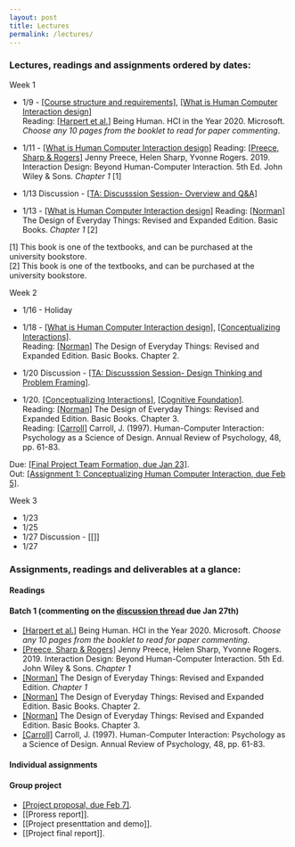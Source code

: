 ```yaml
---
layout: post
title: Lectures
permalink: /lectures/
---
```


### Lectures, readings and assignments ordered by dates:
Week 1  
- 1/9 - [[Course structure and requirements]](https://canvas.ucdavis.edu/courses/747452/files/folder/Lecture%20slides?preview=19026869), [[What is Human Computer Interaction design]](https://canvas.ucdavis.edu/courses/747452/files/folder/Lecture%20slides?preview=19027057)   
Reading:  [[Harpert et al.]](https://www.microsoft.com/en-us/research/uploads/prod/2019/03/beinghumana3-1.pdf) Being Human. HCI in the Year 2020. Microsoft. *Choose any 10 pages from the booklet to read for paper commenting*. 

- 1/11 - [[What is Human Computer Interaction design]](https://canvas.ucdavis.edu/courses/747452/files/folder/Lecture%20slides?preview=19027057)
Reading: [[Preece, Sharp & Rogers]](http://www.id-book.com/) Jenny Preece, Helen Sharp, Yvonne Rogers. 2019. Interaction Design: Beyond Human-Computer Interaction. 5th Ed. John Wiley & Sons.  *Chapter 1* [1]   

- 1/13 Discussion - [[TA: Discusssion Session- Overview and Q&A]](https://canvas.ucdavis.edu/courses/747452/files/folder/Discussion%20slides?preview=19064466)

- 1/13 - [[What is Human Computer Interaction design]](https://canvas.ucdavis.edu/courses/747452/files/folder/Lecture%20slides?preview=19027057) 
Reading: [[Norman]](https://www.basicbooks.com/titles/don-norman/the-design-of-everyday-things/9780465050659/) The Design of Everyday Things: Revised and Expanded Edition. Basic Books. *Chapter 1* [2]  

[1] This book is one of the textbooks, and can be purchased at the university bookstore.  
[2] This book is one of the textbooks, and can be purchased at the university bookstore.


Week 2
- 1/16 -  Holiday
- 1/18 - [[What is Human Computer Interaction design]](https://canvas.ucdavis.edu/courses/747452/files/folder/Lecture%20slides?preview=19027057), [[Conceptualizing Interactions]](https://canvas.ucdavis.edu/courses/747452/files/folder/Lecture%20slides?preview=19107085).  
Reading: [[Norman]](https://www.basicbooks.com/titles/don-norman/the-design-of-everyday-things/9780465050659/) The Design of Everyday Things: Revised and Expanded Edition. Basic Books. Chapter 2. 

- 1/20 Discussion - [[TA: Discusssion Session- Design Thinking and Problem Framing]](https://canvas.ucdavis.edu/courses/747452/files/folder/Discussion%20slides?preview=19135767).  

- 1/20. [[Conceptualizing Interactions]](https://canvas.ucdavis.edu/courses/747452/files/folder/Lecture%20slides?preview=19107085), [[Cognitive Foundation]]().  
Reading: [[Norman]](https://www.basicbooks.com/titles/don-norman/the-design-of-everyday-things/9780465050659/) The Design of Everyday Things: Revised and Expanded Edition. Basic Books. Chapter 3.   
Reading: [[Carroll]](https://canvas.ucdavis.edu/courses/747452/files/folder/Misc%20files?preview=19106534) Carroll, J. (1997). Human-Computer Interaction: Psychology as a Science of Design. Annual Review of Psychology, 48, pp. 61-83.  
  
Due: [[Final Project Team Formation, due Jan 23]](https://canvas.ucdavis.edu/courses/747452/assignments/1009574).  
Out: [[Assignment 1: Conceptualizing Human Computer Interaction, due Feb 5]](https://canvas.ucdavis.edu/courses/747452/assignments/1010532). 

Week 3
- 1/23
- 1/25
- 1/27 Discussion - [[]]
- 1/27


### Assignments, readings and deliverables at a glance:

#### Readings
#### Batch 1 (commenting on the [discussion thread](https://canvas.ucdavis.edu/courses/747452/discussion_topics/1055457) due Jan 27th)
- [[Harpert et al.]](https://www.microsoft.com/en-us/research/uploads/prod/2019/03/beinghumana3-1.pdf) Being Human. HCI in the Year 2020. Microsoft. *Choose any 10 pages from the booklet to read for paper commenting*. 
- [[Preece, Sharp & Rogers]](http://www.id-book.com/) Jenny Preece, Helen Sharp, Yvonne Rogers. 2019. Interaction Design: Beyond Human-Computer Interaction. 5th Ed. John Wiley & Sons. *Chapter 1*
- [[Norman]](https://www.basicbooks.com/titles/don-norman/the-design-of-everyday-things/9780465050659/) The Design of Everyday Things: Revised and Expanded Edition. *Chapter 1*  
- [[Norman]](https://www.basicbooks.com/titles/don-norman/the-design-of-everyday-things/9780465050659/) The Design of Everyday Things: Revised and Expanded Edition. Basic Books. Chapter 2. 
- [[Norman]](https://www.basicbooks.com/titles/don-norman/the-design-of-everyday-things/9780465050659/) The Design of Everyday Things: Revised and Expanded Edition. Basic Books. Chapter 3. 
- [[Carroll]](https://canvas.ucdavis.edu/courses/747452/files/folder/Misc%20files?preview=19106534) Carroll, J. (1997). Human-Computer Interaction: Psychology as a Science of Design. Annual Review of Psychology, 48, pp. 61-83.  




#### Individual assignments


#### Group project
- [[Project proposal, due Feb 7]](https://canvas.ucdavis.edu/courses/747452/assignments/1010534).   
- [[Proress report]]. 
- [[Project presenttation and demo]]. 
- [[Project final report]]. 
